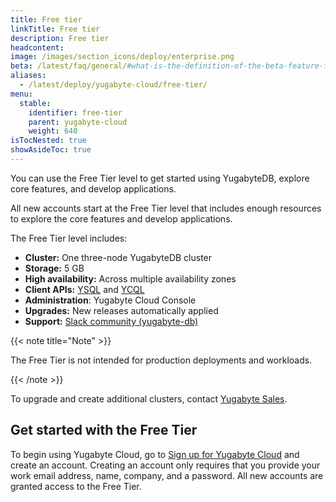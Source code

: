 ```yaml
---
title: Free tier
linkTitle: Free tier
description: Free tier
headcontent:
image: /images/section_icons/deploy/enterprise.png
beta: /latest/faq/general/#what-is-the-definition-of-the-beta-feature-tag
aliases:
  - /latest/deploy/yugabyte-cloud/free-tier/
menu:
  stable:
    identifier: free-tier
    parent: yugabyte-cloud
    weight: 640
isTocNested: true
showAsideToc: true
---
```


You can use the Free Tier level to get started using YugabyteDB, explore core features, and develop applications.

All new accounts start at the Free Tier level that includes enough resources to explore the core features and develop applications. 

The Free Tier level includes:

- **Cluster:** One three-node YugabyteDB cluster
- **Storage:** 5 GB
- **High availability:** Across multiple availability zones
- **Client APIs:** [YSQL](../../api/ysql) and [YCQL](../../api/ycql)
- **Administration**: Yugabyte Cloud Console
- **Upgrades:** New releases automatically applied
- **Support:** [Slack community (yugabyte-db)](https://www.yugabyte.com/slack)

{{< note title="Note" >}}

The Free Tier is not intended for production deployments and workloads.

{{< /note >}}

To upgrade and create additional clusters, contact [Yugabyte Sales](https://www.yugabyte.com/contact-sales/).

## Get started with the Free Tier

To begin using Yugabyte Cloud, go to [Sign up for Yugabyte Cloud](https://cloud.yugabyte.com/register) and create an account. Creating an account only requires that you provide your work email address, name, company, and a password. All new accounts are granted access to the Free Tier.
